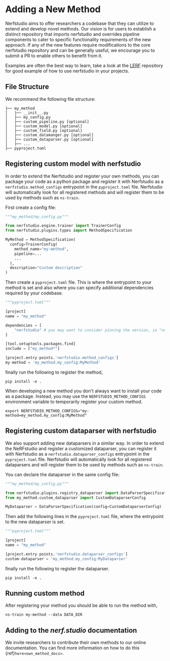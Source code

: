 # Adding a New Method

Nerfstudio aims to offer researchers a codebase that they can utilize to extend and develop novel methods. Our vision is for users to establish a distinct repository that imports nerfstudio and overrides pipeline components to cater to specific functionality requirements of the new approach. If any of the new features require modifications to the core nerfstudio repository and can be generally useful, we encourage you to submit a PR to enable others to benefit from it.

Examples are often the best way to learn, take a look at the [LERF](https://github.com/kerrj/lerf) repository for good example of how to use nerfstudio in your projects.

## File Structure

We recommend the following file structure:

```
├── my_method
│   ├── __init__.py
│   ├── my_config.py
│   ├── custom_pipeline.py [optional]
│   ├── custom_model.py [optional]
│   ├── custom_field.py [optional]
│   ├── custom_datamanger.py [optional]
│   ├── custom_dataparser.py [optional]
│   ├── ...
├── pyproject.toml
```

## Registering custom model with nerfstudio

In order to extend the Nerfstudio and register your own methods, you can package your code as a python package
and register it with Nerfstudio as a `nerfstudio.method_configs` entrypoint in the `pyproject.toml` file.
Nerfstudio will automatically look for all registered methods and will register them to be used
by methods such as `ns-train`.

First create a config file:

```python
"""my_method/my_config.py"""

from nerfstudio.engine.trainer import TrainerConfig
from nerfstudio.plugins.types import MethodSpecification

MyMethod = MethodSpecification(
  config=TrainerConfig(
    method_name="my-method",
    pipeline=...
    ...
  ),
  description="Custom description"
)
```

Then create a `pyproject.toml` file. This is where the entrypoint to your method is set and also where you can specify additional dependencies required by your codebase.

```python
"""pyproject.toml"""

[project]
name = "my_method"

dependencies = [
    "nerfstudio" # you may want to consider pinning the version, ie "nerfstudio==0.1.19"
]

[tool.setuptools.packages.find]
include = ["my_method*"]

[project.entry-points.'nerfstudio.method_configs']
my-method = 'my_method.my_config:MyMethod'
```

finally run the following to register the method,

```
pip install -e .
```

When developing a new method you don't always want to install your code as a package.
Instead, you may use the `NERFSTUDIO_METHOD_CONFIGS` environment variable to temporarily register your custom method.

```
export NERFSTUDIO_METHOD_CONFIGS="my-method=my_method.my_config:MyMethod"
```

## Registering custom dataparser with nerfstudio

We also support adding new dataparsers in a similar way. In order to extend the NeRFstudio and register a customized dataparser, you can register it with Nerfstudio as a `nerfstudio.dataparser_configs` entrypoint in the `pyproject.toml` file. Nerfstudio will automatically look for all registered dataparsers and will register them to be used by methods such as `ns-train`.

You can declare the dataparser in the same config file:

```python
"""my_method/my_config.py"""

from nerfstudio.plugins.registry_dataparser import DataParserSpecification
from my_method.custom_dataparser import CustomDataparserConfig

MyDataparser = DataParserSpecification(config=CustomDataparserConfig)
```

Then add the following lines in the `pyproject.toml` file, where the entrypoint to the new dataparser is set.

```python
"""pyproject.toml"""

[project]
name = "my_method"

[project.entry-points.'nerfstudio.dataparser_configs']
custom-dataparser = 'my_method.my_config:MyDataparser'
```

finally run the following to register the dataparser.

```
pip install -e .
```

## Running custom method

After registering your method you should be able to run the method with,

```
ns-train my-method --data DATA_DIR
```

## Adding to the _nerf.studio_ documentation

We invite researchers to contribute their own methods to our online documentation. You can find more information on how to do this {ref}`here<own_method_docs>`.
